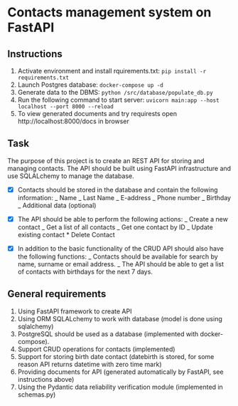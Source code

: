 # Contacts management system on  FastAPI

## Instructions

1. Activate environment and install rquirements.txt:
   `pip install -r requirements.txt`
2. Launch Postgres database:
   `docker-compose up -d`
3. Generate data to the DBMS:
   `python /src/database/populate_db.py`
4. Run the following command to start server:
   `uvicorn main:app --host localhost --port 8000 --reload`
5. To view generated documents and try requirests open http://localhost:8000/docs in browser

## Task

The purpose of this project is to create an REST API for storing and managing contacts. The API should be built using FastAPI infrastructure and use SQLALchemy to manage the database.

-[x] Contacts should be stored in the database and contain the following information:
_ Name
_ Last Name
_ E-address
_ Phone number
_ Birthday
_ Additional data (optional)

-[x] The API should be able to perform the following actions:
_ Create a new contact
_ Get a list of all contacts
_ Get one contact by ID
_ Update existing contact \* Delete Contact

-[x] In addition to the basic functionality of the CRUD API should also have the following functions:
_ Contacts should be available for search by name, surname or email address.
_ The API should be able to get a list of contacts with birthdays for the next 7 days.

## General requirements

1. Using FastAPI framework to create API
2. Using ORM SQLALchemy to work with database (model is done using sqlalchemy)
3. PostgreSQL should be used as a database (implemented with docker-compose).
4. Support CRUD operations for contacts (implemented)
5. Support for storing birth date contact (datebirth is stored, for some reason API returns datetime with zero time mark)
6. Providing documents for API (generated automatically by FastAPI, see instructions above)
7. Using the Pydantic data reliability verification module (implemented in schemas.py)
